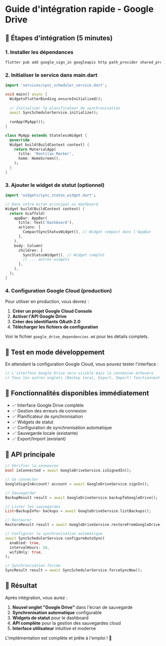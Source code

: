 # Guide d'intégration rapide - Google Drive

## 🚀 Étapes d'intégration (5 minutes)

### 1. Installer les dépendances
```bash
flutter pub add google_sign_in googleapis http path_provider shared_preferences
```

### 2. Initialiser le service dans main.dart
```dart
import 'services/sync_scheduler_service.dart';

void main() async {
  WidgetsFlutterBinding.ensureInitialized();
  
  // Initialiser le planificateur de synchronisation
  await SyncSchedulerService.initialize();
  
  runApp(MyApp());
}

class MyApp extends StatelessWidget {
  @override
  Widget build(BuildContext context) {
    return MaterialApp(
      title: 'Rentilax Marker',
      home: HomeScreen(),
    );
  }
}
```

### 3. Ajouter le widget de statut (optionnel)
```dart
import 'widgets/sync_status_widget.dart';

// Dans votre écran principal ou dashboard
Widget build(BuildContext context) {
  return Scaffold(
    appBar: AppBar(
      title: Text('Dashboard'),
      actions: [
        CompactSyncStatusWidget(), // Widget compact dans l'AppBar
      ],
    ),
    body: Column(
      children: [
        SyncStatusWidget(), // Widget complet
        // ... autres widgets
      ],
    ),
  );
}
```

### 4. Configuration Google Cloud (production)

Pour utiliser en production, vous devrez :

1. **Créer un projet Google Cloud Console**
2. **Activer l'API Google Drive**
3. **Créer des identifiants OAuth 2.0**
4. **Télécharger les fichiers de configuration**

Voir le fichier `google_drive_dependencies.md` pour les détails complets.

## 🧪 Test en mode développement

En attendant la configuration Google Cloud, vous pouvez tester l'interface :

```dart
// L'interface Google Drive sera visible mais la connexion échouera
// Tous les autres onglets (Backup local, Export, Import) fonctionnent normalement
```

## 📱 Fonctionnalités disponibles immédiatement

- ✅ Interface Google Drive complète
- ✅ Gestion des erreurs de connexion
- ✅ Planificateur de synchronisation
- ✅ Widgets de statut
- ✅ Configuration de synchronisation automatique
- ✅ Sauvegarde locale (existante)
- ✅ Export/Import (existant)

## 🔧 API principale

```dart
// Vérifier la connexion
bool isConnected = await GoogleDriveService.isSignedIn();

// Se connecter
GoogleSignInAccount? account = await GoogleDriveService.signIn();

// Sauvegarder
BackupResult result = await GoogleDriveService.backupToGoogleDrive();

// Lister les sauvegardes
List<BackupInfo> backups = await GoogleDriveService.listBackups();

// Restaurer
RestoreResult result = await GoogleDriveService.restoreFromGoogleDrive(fileId);

// Configurer la synchronisation automatique
await SyncSchedulerService.configureAutoSync(
  enabled: true,
  intervalHours: 24,
  wifiOnly: true,
);

// Synchronisation forcée
SyncResult result = await SyncSchedulerService.forceSyncNow();
```

## 🎯 Résultat

Après intégration, vous aurez :

1. **Nouvel onglet "Google Drive"** dans l'écran de sauvegarde
2. **Synchronisation automatique** configurable
3. **Widgets de statut** pour le dashboard
4. **API complète** pour la gestion des sauvegardes cloud
5. **Interface utilisateur** intuitive et moderne

L'implémentation est complète et prête à l'emploi ! 🎉